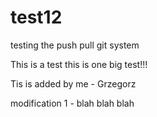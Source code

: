 # test12
testing the push pull git system


This is a test this is one big test!!!

Tis is added by me - Grzegorz

modification 1 - blah blah blah
